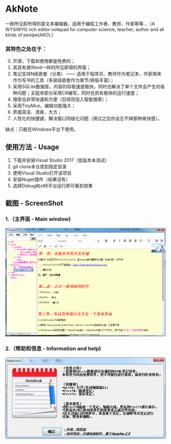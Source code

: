 # AkNote
一款所见即所得的富文本编辑器，适用于编程工作者、教师、作家等等...（A WYSIWYG rich editor notepad for computer science, teacher, author and all kinds of peolpe(AKO).) 
### 其特色之处在于：
0. 开源，下载和使用都是免费的；
1. 其具有类Word一样的所见即得的界面；
2. 笔记支持N级嵌套（分类） —— 适用于程序员、教师作为笔记本，作家用来作为写书的工具（多层级嵌套作为章节/排版丰富)；
3. 采用SQLite数据库，内容的存取速度极快，同时也解决了单个文件会产生的各种问题；主程序部分采用C#编写，同时也具有极快的运行速度；
4. 搜索也非常快速和方便（后续将加入智能搜索）；
5. 采用TinyMce，编辑功能强大；
6. 界面简洁、清爽、大方；
7. 人性化的快捷键，解决窗口同级化问题（用过之后你会忘不掉那种爽快感）。

缺点：只能在Windows平台下使用。

## 使用方法 - Usage
1. 下载并安装Visual Studio 2017（低版本未测试)
2. git clone本仓库到指定目录
3. 使用Visual Studio打开该项目
4. 安装Nuget插件（如果没有）
5. 选择Debug和x86平台运行即可看到效果

## 截图 - ScreenShot
### 1.（主界面 - Main window)
![main_window](https://github.com/AiziChen/AkNote/blob/master/screenshot/screenshot_main2.png)
### 2.（帮助和信息 - Information and help)
![information](https://github.com/AiziChen/AkNote/blob/master/screenshot/screenshot_inf.png)
